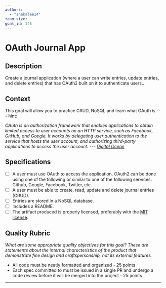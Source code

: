 ```yaml
---
authors:
  - "shakalee14"
team_size: 
goal_id: 148
---
```


# OAuth Journal App

## Description

Create a journal application (where a user can write entries, update entries, and delete entries) that has OAuth2 built on it to authenticate users.. 

## Context

This goal will allow you to practice CRUD, NoSQL and learn what OAuth is --- hint:

_OAuth is an authorization framework that enables applications to obtain limited access to user accounts on an HTTP service, such as Facebook, GitHub, and Google. It works by delegating user authentication to the service that hosts the user account, and authorizing third-party applications to access the user account. --- [Digital Ocean](https://www.digitalocean.com/community/tutorials/an-introduction-to-oauth-2)_

## Specifications

- [ ] A user must use OAuth to access the application. OAuth2 can be done using one of the following or similar to one of the following services: Github, Google, Facebook, Twitter, etc.
- [ ] A user must be able to create, read, update and delete journal entries (CRUD).
- [ ] Entries are stored in a NoSQL database.
- [ ] Includes a README.
- [ ] The artifact produced is properly licensed, preferably with the [MIT license][mit-license].

## Quality Rubric

_What are some appropriate quality objectives for this goal? These are statements about the internal characteristics of the product that demonstrate fine design and craftspersonship, not its external features._

- All code must be neatly formatted and organized - 25 points
- Each spec committed to must be issued in a single PR and undergo a code review before it will be merged into the project - 25 points

---






[mit-license]: https://opensource.org/licenses/MIT

